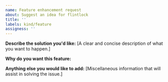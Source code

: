 ```yaml
---
name: Feature enhancement request
about: Suggest an idea for flintlock
title: ''
labels: kind/feature
assigness: ''
---
```


<!--
In order to help us process this issue faster, please provide as much detail as possible.

Before creating a new feature request, please search existing issues to see if you find a similar one.
If there is a similar feature request please up-vote it and/or add your comments to it instead

For more information on how to request help on flintlock, please refer to our community docs.
https://github.com/weaveworks/flintlock/blob/main/CONTRIBUTING.md#opening-issues
-->

**Describe the solution you'd like:**
[A clear and concise description of what you want to happen.]

**Why do you want this feature:**

**Anything else you would like to add:**
[Miscellaneous information that will assist in solving the issue.]
